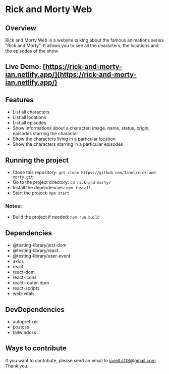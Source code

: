 # Rick and Morty Web

## Overview

Rick and Morty Web is a website talking about the famous animations series "Rick and Morty". It allows you to see all the characters, the locations and the episodes of the show.

## Live Demo: [https://rick-and-morty-ian.netlify.app/](https://rick-and-morty-ian.netlify.app/)

## Features

- List all characters
- List all locations
- List all episodes
- Show informations about a character: image, name, status, origin, episodes starring the character
- Show the characters living in a particular location
- Show the characters starring in a particular episodes

## Running the project

- Clone this repository: `git clone https://github.com/Ianel/rick-and-morty.git`
- Go to the project directory: `cd rick-and-morty/`
- Install the dependencies: `npm install`
- Start the project: `npm start`

### Notes:

- Build the project if needed: `npm run build`

## Dependencies

- @testing-library/jest-dom
- @testing-library/react
- @testing-library/user-event
- axios
- react
- react-dom
- react-icons
- react-router-dom
- react-scripts
- web-vitals

## DevDependencies

- autoprefixer
- postcss
- tailwindcss

## Ways to contribute

If you want to contribute, please send an email to <ianell.s118@gmail.com>. Thank you.
